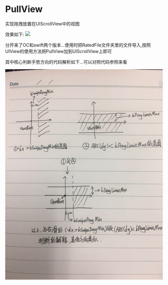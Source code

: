 # PullView
实现拖拽放置在UIScrollView中的视图

效果如下:
![](https://github.com/wangdicen/PullView/raw/master/gif/dome.gif)

分开来了OC和swift两个版本...使用时把RatedFile文件夹里的文件导入,按照UIView的使用方法把PullView加到UIScrollView上即可


其中核心判断手势方向的代码解析如下...可以对照代码参照来看

![](https://github.com/wangdicen/PullView/raw/master/gif/image.jpeg)
